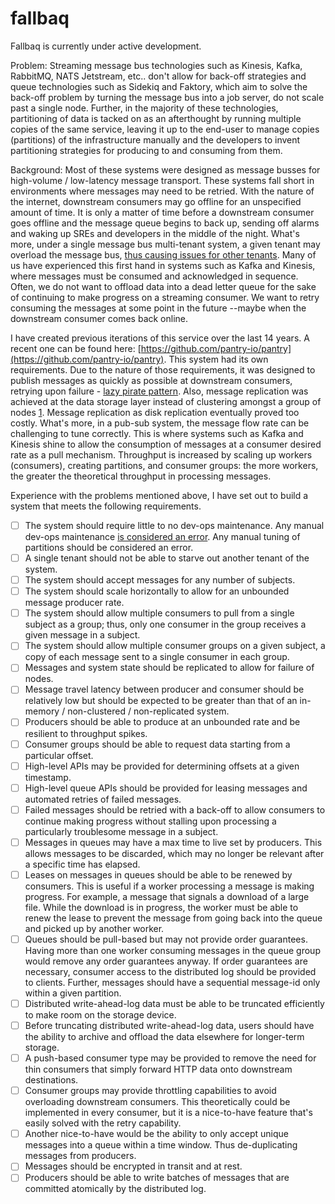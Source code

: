 # fallbaq

Fallbaq is currently under active development.

Problem: Streaming message bus technologies such as Kinesis, Kafka, RabbitMQ,
NATS Jetstream, etc.. don't allow for back-off strategies and queue technologies
such as Sidekiq and Faktory, which aim to solve the back-off problem by turning
the message bus into a job server, do not scale past a single node. Further, in
the majority of these technologies, partitioning of data is tacked on as an
afterthought by running multiple copies of the same service, leaving it up to
the end-user to manage copies (partitions) of the infrastructure manually and
the developers to invent partitioning strategies for producing to and consuming
from them.

Background: Most of these systems were designed as message busses for
high-volume / low-latency message transport. These systems fall short in
environments where messages may need to be retried. With the nature of the
internet, downstream consumers may go offline for an unspecified amount of time.
It is only a matter of time before a downstream consumer goes offline and the
message queue begins to back up, sending off alarms and waking up SREs and
developers in the middle of the night. What's more, under a single message bus
multi-tenant system, a given tenant may overload the message bus, [thus causing
issues for other tenants](https://segment.com/blog/introducing-centrifuge/).
Many of us have experienced this first hand in systems such as Kafka and
Kinesis, where messages must be consumed and acknowledged in sequence. Often, we
do not want to offload data into a dead letter queue for the sake of continuing
to make progress on a streaming consumer. We want to retry consuming the
messages at some point in the future --maybe when the downstream consumer comes
back online.

I have created previous iterations of this service over the last 14 years. A
recent one can be found here:
[https://github.com/pantry-io/pantry](https://github.com/pantry-io/pantry). This
system had its own requirements. Due to the nature of those requirements, it was
designed to publish messages as quickly as possible at downstream consumers,
retrying upon failure - [lazy pirate
pattern](https://zguide.zeromq.org/docs/chapter4/#Client-Side-Reliability-Lazy-Pirate-Pattern).
Also, message replication was achieved at the data storage layer instead of
clustering amongst a group of nodes [1](https://aws.amazon.com/efs/). Message
replication as disk replication eventually proved too costly. What's more, in a
pub-sub system, the message flow rate can be challenging to tune correctly. This
is where systems such as Kafka and Kinesis shine to allow the consumption of
messages at a consumer desired rate as a pull mechanism. Throughput is increased
by scaling up workers (consumers), creating partitions, and consumer groups: the
more workers, the greater the theoretical throughput in processing messages.

Experience with the problems mentioned above, I have set out to build a system
that meets the following requirements.

- [ ] The system should require little to no dev-ops maintenance. Any manual
      dev-ops maintenance [is considered an
      error](https://twitter.com/NickPoorman/status/1410689001938374661). Any
      manual tuning of partitions should be considered an error.
- [ ] A single tenant should not be able to starve out another tenant of the
      system.
- [ ] The system should accept messages for any number of subjects.
- [ ] The system should scale horizontally to allow for an unbounded message
      producer rate.
- [ ] The system should allow multiple consumers to pull from a single subject
      as a group; thus, only one consumer in the group receives a given message
      in a subject.
- [ ] The system should allow multiple consumer groups on a given subject, a
      copy of each message sent to a single consumer in each group.
- [ ] Messages and system state should be replicated to allow for failure of
      nodes.
- [ ] Message travel latency between producer and consumer should be relatively
      low but should be expected to be greater than that of an in-memory /
      non-clustered / non-replicated system.
- [ ] Producers should be able to produce at an unbounded rate and be resilient
      to throughput spikes.
- [ ] Consumer groups should be able to request data starting from a particular
      offset.
- [ ] High-level APIs may be provided for determining offsets at a given
      timestamp.
- [ ] High-level queue APIs should be provided for leasing messages and
      automated retries of failed messages.
- [ ] Failed messages should be retried with a back-off to allow consumers to
      continue making progress without stalling upon processing a particularly
      troublesome message in a subject.
- [ ] Messages in queues may have a max time to live set by producers. This
      allows messages to be discarded, which may no longer be relevant after a
      specific time has elapsed.
- [ ] Leases on messages in queues should be able to be renewed by consumers.
      This is useful if a worker processing a message is making progress. For
      example, a message that signals a download of a large file. While the
      download is in progress, the worker must be able to renew the lease to
      prevent the message from going back into the queue and picked up by
      another worker.
- [ ] Queues should be pull-based but may not provide order guarantees. Having
      more than one worker consuming messages in the queue group would remove
      any order guarantees anyway. If order guarantees are necessary, consumer
      access to the distributed log should be provided to clients. Further,
      messages should have a sequential message-id only within a given
      partition.
- [ ] Distributed write-ahead-log data must be able to be truncated efficiently
      to make room on the storage device.
- [ ] Before truncating distributed write-ahead-log data, users should have the
      ability to archive and offload the data elsewhere for longer-term storage.
- [ ] A push-based consumer type may be provided to remove the need for thin
      consumers that simply forward HTTP data onto downstream destinations.
- [ ] Consumer groups may provide throttling capabilities to avoid overloading
      downstream consumers. This theoretically could be implemented in every
      consumer, but it is a nice-to-have feature that's easily solved with the
      retry capability.
- [ ] Another nice-to-have would be the ability to only accept unique messages
      into a queue within a time window. Thus de-duplicating messages from
      producers.
- [ ] Messages should be encrypted in transit and at rest.
- [ ] Producers should be able to write batches of messages that are committed
      atomically by the distributed log.
